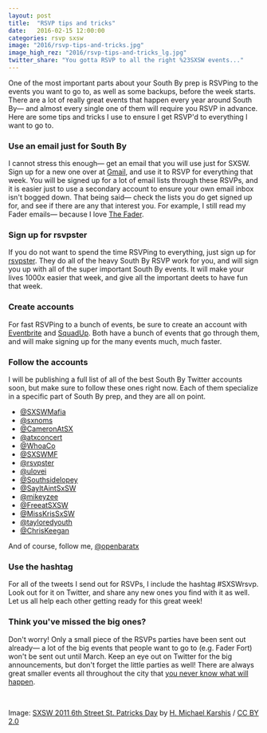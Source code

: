 ```yaml
---
layout: post
title:  "RSVP tips and tricks"
date:   2016-02-15 12:00:00
categories: rsvp sxsw
image: "2016/rsvp-tips-and-tricks.jpg"
image_high_rez: "2016/rsvp-tips-and-tricks_lg.jpg"
twitter_share: "You gotta RSVP to all the right %23SXSW events..."
---
```


One of the most important parts about your South By prep is RSVPing to the events you want to go to, as well as some backups, before the week starts. There are a lot of really great events that happen every year around South By— and almost every single one of them will require you RSVP in advance. Here are some tips and tricks I use to ensure I get RSVP'd to everything I want to go to.

### Use an email just for South By

I cannot stress this enough— get an email that you will use just for SXSW. Sign up for a new one over at [Gmail](https://gmail.com), and use it to RSVP for everything that week. You will be signed up for a lot of email lists through these RSVPs, and it is easier just to use a secondary account to ensure your own email inbox isn't bogged down. That being said— check the lists you do get signed up for, and see if there are any that interest you. For example, I still read my Fader emails— because I love [The Fader](http://www.thefader.com/).

### Sign up for rsvpster

If you do not want to spend the time RSVPing to everything, just sign up for [rsvpster](http://rsvpster.com/). They do all of the heavy South By RSVP work for you, and will sign you up with all of the super important South By events. It will make your lives 1000x easier that week, and give all the important deets to have fun that week.

### Create accounts

For fast RSVPing to a bunch of events, be sure to create an account with [Eventbrite](https://www.eventbrite.com/) and [SquadUp](https://www.squadup.com). Both have a bunch of events that go through them, and will make signing up for the many events much, much faster.

### Follow the accounts

I will be publishing a full list of all of the best South By Twitter accounts soon, but make sure to follow these ones right now. Each of them specialize in a specific part of South By prep, and they are all on point.

* [@SXSWMafia](https://twitter.com/SXSWMafia)
* [@sxnoms](https://twitter.com/sxnoms)
* [@CameronAtSX](https://twitter.com/CameronAtSX)
* [@atxconcert](https://twitter.com/atxconcert)
* [@WhoaCo](https://twitter.com/WhoaCo)
* [@SXSWMF](https://twitter.com/SXSWMF)
* [@rsvpster](https://twitter.com/rsvpster)
* [@ulovei](https://twitter.com/ulovei)
* [@Southsidelopey](https://twitter.com/Southsidelopey)
* [@SayItAintSxSW](https://twitter.com/SayItAintSxSW)
* [@mikeyzee](https://twitter.com/mikeyzee)
* [@FreeatSXSW](https://twitter.com/FreeatSXSW)
* [@MissKrisSxSW](https://twitter.com/MissKrisSxSW)
* [@tayloredyouth](https://twitter.com/tayloredyouth)
* [@ChrisKeegan](https://twitter.com/ChrisKeegan)

And of course, follow me, [@openbaratx](https://twitter.com/openbaratx)

### Use the hashtag

For all of the tweets I send out for RSVPs, I include the hashtag #SXSWrsvp. Look out for it on Twitter, and share any new ones you find with it as well. Let us all help each other getting ready for this great week!

### Think you've missed the big ones?

Don't worry! Only a small piece of the RSVPs parties have been sent out already— a lot of the big events that people want to go to (e.g. Fader Fort) won't be sent out until March. Keep an eye out on Twitter for the big announcements, but don't forget the little parties as well! There are always great smaller events all throughout the city that [you never know what will happen](https://twitter.com/openbaratx/status/577300360953393153).

<br>

Image: <a href="https://www.flickr.com/photos/hmk/5538856314/" target="\_blank">SXSW 2011 6th Street St. Patricks Day</a> by <a href="https://www.flickr.com/photos/hmk/" target="\_blank">H. Michael Karshis</a> / <a href="https://creativecommons.org/licenses/by/2.0/" target="\_blank">CC BY 2.0</a>
